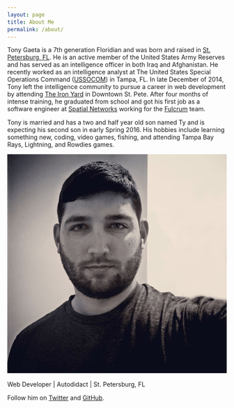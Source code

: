 ```yaml
---
layout: page
title: About Me
permalink: /about/
---
```


Tony Gaeta is a 7th generation Floridian and was born and raised in [St. Petersburg, FL](https://goo.gl/9ausn9). He is an active member of the United States Army Reserves and has served as an intelligence officer in both Iraq and Afghanistan. He recently worked as an intelligence analyst at The United States Special Operations Command ([USSOCOM](http://www.socom.mil/default.aspx)) in Tampa, FL. In late December of 2014, Tony left the intelligence community to pursue a career in web development by attending [The Iron Yard](http://theironyard.com/locations/tampa-st-petersburg/) in Downtown St. Pete. After four months of intense training, he graduated from school and got his first job as a software engineer at [Spatial Networks](http://www.spatialnetworks.com) working for the [Fulcrum](http://www.fulcrumapp.com) team.

Tony is married and has a two and half year old son named Ty and is expecting his second son in early Spring 2016. His hobbies include learning something new, coding, video games, fishing, and attending Tampa Bay Rays, Lightning, and Rowdies games.

<div class="py2 post-footer">
  <img class="profile-image" src="/images/tonygaeta.jpg">
  <br>
  <p>
    Web Developer | Autodidact | St. Petersburg, FL
  </p>
  <p>
    Follow him on <a href="https://twitter.com/tgaeta">Twitter</a> and <a href="https://github.com/tgaeta">GitHub</a>.
  </p>
</div>
